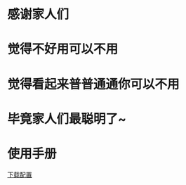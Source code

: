 # 感谢家人们
# 觉得不好用可以不用
# 觉得看起来普普通通你可以不用
# 毕竟家人们最聪明了~
# 使用手册
[下载配置](https://raw.githubusercontent.com/O7Y0/Profiles/master/O7Y0-Quantumult%20X.conf)
